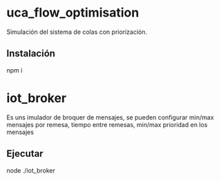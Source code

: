 # uca_flow_optimisation

Simulación del sistema de colas con priorización.

## Instalación

npm i

# iot_broker

Es uns imulador de broquer de mensajes, se pueden configurar min/max mensajes por remesa, tiempo entre remesas, min/max prioridad en los mensajes

## Ejecutar

node ./iot_broker